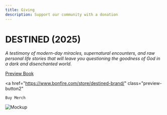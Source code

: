 ```yaml
---
title: Giving
description: Support our community with a donation
---
```


# DESTINED (2025)

*A testimony of modern-day miracles, supernatural encounters, and raw personal life stories that will leave you questioning the goodness of God in a dark and disenchanted world.*

<div class="button-container">
  <a
    href="https://destined-book.notion.site/DESTINED-2025-1b950ab615eb80fd98d2c66c2356bb78?pvs=73"
    class="preview-button"
  >
    Preview Book
  </a>

  <a
    href="https://www.bonfire.com/store/destined-brand/"
    class="preview-button2"
  >
    Buy Merch
  </a>
</div>

![Mockup](/img/mockup.png)
